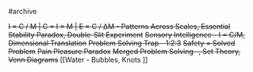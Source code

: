 #archive 

~~I = C / M | C = I × M | E = C / ∆M - Patterns Across Scales, Essential Stability Paradox, Double-Slit Experiment~~
~~Sensory Intelligence - I = C/M, Dimensional Translation~~
~~Problem Solving Trap - 1:2:3~~
~~Safety = Solved Problem~~
~~Pain Pleasure Paradox~~ 
~~Merged Problem Solving -, Set Theory, Venn Diagrams~~
[[Water -  Bubbles, Knots ]] 
 